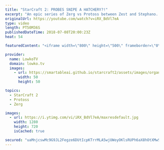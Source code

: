 ```yaml
---
title: "StarCraft 2: PROBES SNIPE A HATCHERY?!"
excerpt: "An epic series of Zerg vs Protoss between Zest and Stephano. Subscribe for more videos: http://lowko.tv/youtube Solar vs INnoVation: https://goo.gl/gVzpyJ  Super good series. Both players show very high level of gameplay with engagements going on everywhere. It turns out however, that Probes can snipe"
originalUrl: https://youtube.com/watch?v=iRX_BdVl7eA
type: video
length: PT50M36S
publishedDateTime: 2018-07-08T20:00:23Z
heat: 54

featuredContent: "<iframe width=\"800\" height=\"500\" frameborder=\"0\" src=\"https://www.youtube.com/embed/iRX_BdVl7eA\" allow=\"accelerometer; autoplay; encrypted-media; gyroscope; picture-in-picture\" allowfullscreen></iframe>"

provider:
  name: LowkoTV
  domain: lowko.tv
  images:
    - url: https://smartableai.github.io/starcraft2/assets/images/organizations/lowko.tv-50x50.jpg
      width: 50
      height: 50

topics:
  - StarCraft 2
  - Protoss
  - Zerg

images:
  - url: https://i.ytimg.com/vi/iRX_BdVl7eA/maxresdefault.jpg
    width: 1280
    height: 720
    isCached: true

secured: "uaMnjcswMc9G9JL2Fegze6DUtIcpKTrrMLA5wjUWoyOKlsRUPh6aX8hOtXMwS6qz26LvUOzc4hSK7SXJAj4jpZcLODLQolQsuUDOIP1mDBwCqyZdQVo13lqzbyuOYOuWd1pbqXn8FwYhFoiQ3q4UWtvgqyc1qpTsPWEDyhYLuvGvg2V4BSJmkBersmSEpeSsdQW95MWziXzkL4oKsai7iulG5LF7tkfp42PJRYPYocBfxMUNUdg3LiTH1ymDLOiR0qbybS4tO/LHisg4uFc5/i5hPq05jmJd6ZquejpHbkmXU3aTimEc4KQ0rQI3td7EO9Kt0uFyhneGBQ8aHU8JRWda3brNo1crmv+P4dFbgbdMigzIM9ZbVUTb5tS1c2BKPSbIoJnO5b+giMQZPJ4m5zmDzGSbwQs+ZPs/eFvIxdEVZMcyWW8yKw2CfrLZSNYi;vEo0MwY5SQNgmqCr21LeFg=="
---
```


